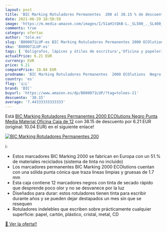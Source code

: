 ```yaml
---
layout: post
title: 'BIC Marking Rotuladores Permanentes  200 al 38.15 % de descuento'
date: 2021-06-29 18:50:59
image: 'https://m.media-amazon.com/images/I/51aH1tQkB-L._SL500_._SL400_.jpg'
comments: true
category: ofertas
author: 'tole.es'
slug: 'B000071LUP-es BIC Marking Rotuladores Permanentes 2000 ECOlutions Negro...'
sku: 'B000071LUP-es'
tags: [ 'Bolígrafos, lápices y útiles de escritura','Oficina y papelería','Rotuladores permanentes','Rotuladores y subrayadores','bic','rotuladores', ]
actualPrice: 6.21 EUR
currency: EUR
price: 6.21
comparePrice: 10.04 EUR
prodname: 'BIC Marking Rotuladores Permanentes  2000 ECOlutions  Negro  Punta Media  Material Oficina  Caja de 12'
country: 'es'
flag: '🇪🇸'
brand: 'BIC'
buyurl: 'https://www.amazon.es/dp/B000071LUP/?tag=tolees-21'
descuento: '38.15'
average: '7.44333333333333'
---
```


Está [BIC Marking Rotuladores Permanentes  2000 ECOlutions  Negro  Punta Media  Material Oficina  Caja de 12](https://www.amazon.es/dp/B000071LUP/?tag=tolees-21) con 38.15 de descuento por 6.21 EUR (original: 10.04 EUR) en el siguiente enlace!

[![BIC Marking Rotuladores Permanentes  200](https://m.media-amazon.com/images/I/51aH1tQkB-L._SL500_._SL400_.jpg)](https://www.amazon.es/dp/B000071LUP/?tag=tolees-21)

ℹ️:

- Estos marcadores BIC Marking 2000 se fabrican en Europa con un 51.% de materiales reciclados (sistema de tinta no incluido)
- Los marcadores permanentes BIC Marking 2000 ECOlutions cuentan con una sólida punta cónica que traza líneas limpias y gruesas de 1.7 mm
- Esta caja contiene 12 marcadores negros con tinta de secado rápido que desprende poco olor y no se desvanece por la luz
- Diseñados para durar: estos rotuladores tienen tinta para escribir durante años y se pueden dejar destapados un mes sin que se resequen
- Rotuladores indelebles que escriben sobre prácticamente cualquier superficie: papel, cartón, plástico, cristal, metal, CD

[🛒 Ver la oferta!!](https://www.amazon.es/dp/B000071LUP/?tag=tolees-21)

